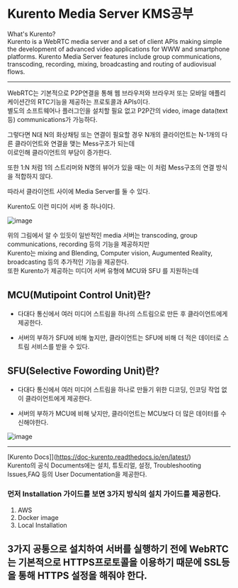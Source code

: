 # Kurento Media Server KMS공부   
 What's Kurento?       
Kurento is a WebRTC media server and a set of client APIs making simple the development of advanced video applications for WWW and smartphone platforms. Kurento Media Server features include group communications, transcoding, recording, mixing, broadcasting and routing of audiovisual flows.      

------------------
WebRTC는 기본적으로 P2P연결을 통해 웹 브라우저와 브라우저 또는 모바일 애플리케이션간의 RTC기능을 제공하는 프로토콜과 APIs이다.   
별도의 소프트웨어나 플러그인을 설치할 필요 없고 P2P간의 video, image data(text 등) communications가 가능하다.    

그렇다면 N대 N의 화상채팅 또는 연결이 필요할 경우 N개의 클라이언트는 N-1개의 다른 클라이언트와 연결을 맺는 Mess구조가 되는데     
이로인해 클라이언트의 부담이 증가한다.     

또한 1:N 처럼 1의 스트리머와 N명의 뷰어가 있을 때는 이 처럼 Mess구조의 연결 방식을 적합하지 않다.   

따라서 클라이언트 사이에 Media Server를 둘 수 있다.

Kurento도 이런 미디어 서버 중 하나이다.    

![image](/uploads/8e30c5b229995d022ecc5cd2ca4bd036/image.png)   

위의 그림에서 알 수 있듯이 일반적인 media 서버는 transcoding, group communications, recording 등의 기능을 제공하지만    
Kurento는 mixing and Blending, Computer vision, Augumented Reality, broadcasting 등의 추가적인 기능을 제공한다.   
또한 Kurento가 제공하는 미디어 서버 유형에 MCU와 SFU 를 지원하는데

## MCU(Mutipoint Control Unit)란?
+ 다대다 통신에서 여러 미디어 스트림을 하나의 스트림으로 만든 후 클라이언트에게 제공한다.      
- 서버의 부하가 SFU에 비해 높지만, 클라이언트는 SFU에 비해 더 적은 데이터로 스트림 서비스를 받을 수 있다.   

## SFU(Selective Fowording Unit)란?
+ 다대다 통신에서 여러 미디어 스트림을 하나로 만들기 위한 디코딩, 인코딩 작업 없이 클라이언트에게 제공한다.
- 서버의 부하가 MCU에 비해 낮지만, 클라이언트는 MCU보다 더 많은 데이터를 수신해야한다.

![image](/uploads/9595767e499dd71129fdf14c0989bb35/image.png)

------------------------------------------

[Kurento Docs]](https://doc-kurento.readthedocs.io/en/latest/)     
Kurento의 공식 Documents에는 설치, 튜토리얼, 설정, Troubleshooting Issues,FAQ 등의 User Documentation을 제공한다.      

### 먼저 Installation 가이드를 보면 3가지 방식의 설치 가이드를 제공한다.

1. AWS
2. Docker image
3. Local Installation    

3가지 공통으로 설치하여 서버를 실행하기 전에 WebRTC는 기본적으로 HTTPS프로토콜을 이용하기 때문에 SSL등을 통해 HTTPS 설정을 해줘야 한다.     
-----------------------------------------------

